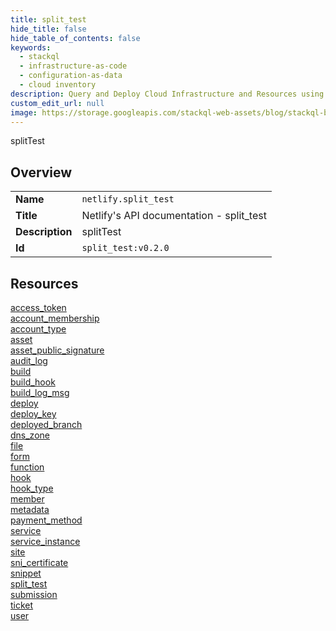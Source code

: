 ```yaml
---
title: split_test
hide_title: false
hide_table_of_contents: false
keywords:
  - stackql
  - infrastructure-as-code
  - configuration-as-data
  - cloud inventory
description: Query and Deploy Cloud Infrastructure and Resources using SQL
custom_edit_url: null
image: https://storage.googleapis.com/stackql-web-assets/blog/stackql-blog-post-featured-image.png
---
```

splitTest  
    

## Overview
<table><tbody>
<tr><td><b>Name</b></td><td><code>netlify.split_test</code></td></tr>
<tr><td><b>Title</b></td><td>Netlify's API documentation - split_test</td></tr>
<tr><td><b>Description</b></td><td>splitTest</td></tr>
<tr><td><b>Id</b></td><td><code>split_test:v0.2.0</code></td></tr>
</tbody></table>

## Resources
<div class="row">
<div class="providerDocColumn">
<a href="/providers/netlify/split_test/access_token/index.md">access_token</a><br />
<a href="/providers/netlify/split_test/account_membership/index.md">account_membership</a><br />
<a href="/providers/netlify/split_test/account_type/index.md">account_type</a><br />
<a href="/providers/netlify/split_test/asset/index.md">asset</a><br />
<a href="/providers/netlify/split_test/asset_public_signature/index.md">asset_public_signature</a><br />
<a href="/providers/netlify/split_test/audit_log/index.md">audit_log</a><br />
<a href="/providers/netlify/split_test/build/index.md">build</a><br />
<a href="/providers/netlify/split_test/build_hook/index.md">build_hook</a><br />
<a href="/providers/netlify/split_test/build_log_msg/index.md">build_log_msg</a><br />
<a href="/providers/netlify/split_test/deploy/index.md">deploy</a><br />
<a href="/providers/netlify/split_test/deploy_key/index.md">deploy_key</a><br />
<a href="/providers/netlify/split_test/deployed_branch/index.md">deployed_branch</a><br />
<a href="/providers/netlify/split_test/dns_zone/index.md">dns_zone</a><br />
<a href="/providers/netlify/split_test/file/index.md">file</a><br />
<a href="/providers/netlify/split_test/form/index.md">form</a><br />
</div>
<div class="providerDocColumn">
<a href="/providers/netlify/split_test/function/index.md">function</a><br />
<a href="/providers/netlify/split_test/hook/index.md">hook</a><br />
<a href="/providers/netlify/split_test/hook_type/index.md">hook_type</a><br />
<a href="/providers/netlify/split_test/member/index.md">member</a><br />
<a href="/providers/netlify/split_test/metadata/index.md">metadata</a><br />
<a href="/providers/netlify/split_test/payment_method/index.md">payment_method</a><br />
<a href="/providers/netlify/split_test/service/index.md">service</a><br />
<a href="/providers/netlify/split_test/service_instance/index.md">service_instance</a><br />
<a href="/providers/netlify/split_test/site/index.md">site</a><br />
<a href="/providers/netlify/split_test/sni_certificate/index.md">sni_certificate</a><br />
<a href="/providers/netlify/split_test/snippet/index.md">snippet</a><br />
<a href="/providers/netlify/split_test/split_test/index.md">split_test</a><br />
<a href="/providers/netlify/split_test/submission/index.md">submission</a><br />
<a href="/providers/netlify/split_test/ticket/index.md">ticket</a><br />
<a href="/providers/netlify/split_test/user/index.md">user</a><br />
</div>
</div>
